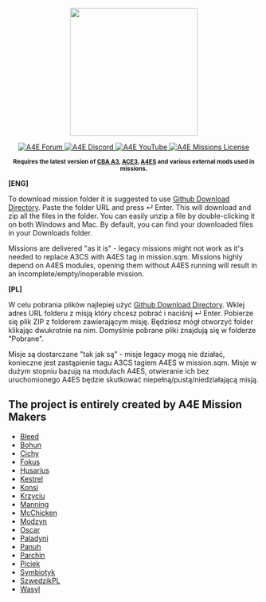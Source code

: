 <p align="center">
    <img src="https://i.imgur.com/UkiM2LM.png" width="256">
</p>
<p align="center">
    <a href="https://arma4ever.pl/">
        <img src="https://img.shields.io/badge/Forum-Do%C5%82%C4%85cz-1d8521" alt="A4E Forum">
    </a>
    <a href="https://discord.com/invite/bUawduRKSC">
        <img src="https://img.shields.io/badge/Discord-Do%C5%82%C4%85cz-darkviolet" alt="A4E Discord">
    </a>
   <a href="https://www.youtube.com/@arma4everpl">
        <img src="https://img.shields.io/badge/YouTube-Subskrybuj-c4302b" alt="A4E YouTube">
    </a>
    <a href="https://github.com/Arma4Ever/communityMissions/blob/master/LICENSE">
        <img src="https://img.shields.io/badge/License-MIT-yellow" alt="A4E Missions License">
    </a>
</p>

<p align="center">
    <sup><strong>Requires the latest version of <a href="https://github.com/CBATeam/CBA_A3/releases">CBA A3</a>, <a href="https://github.com/acemod/ACE3/releases">ACE3</a>, <a href="https://github.com/Arma4Ever/A4ES">A4ES</a> and various external mods used in missions.
   </strong></sup>
</p>

**[ENG]**

To download mission folder it is suggested to use <a href="https://download-directory.github.io/">Github Download Directory</a>.
Paste the folder URL and press ↵ Enter. This will download and zip all the files in the folder. You can easily unzip a file by double-clicking it on both Windows and Mac. By default, you can find your downloaded files in your Downloads folder.

Missions are delivered "as it is" - legacy missions might not work as it's needed to replace A3CS with A4ES tag in mission.sqm. Missions highly depend on A4ES modules, opening them without A4ES running will result in an incomplete/empty/inoperable mission.

**[PL]**

W celu pobrania plików najlepiej użyć <a href="https://download-directory.github.io/">Github Download Directory</a>.
Wklej adres URL folderu z misją który chcesz pobrać i naciśnij ↵ Enter. Pobierze się plik ZIP z folderem zawierającym misję. Będziesz mógł otworzyć folder klikając dwukrotnie na nim. Domyślnie pobrane pliki znajdują się w folderze "Pobrane".

Misje są dostarczane "tak jak są" - misje legacy mogą nie działać, konieczne jest zastąpienie tagu A3CS tagiem A4ES w mission.sqm. Misje w dużym stopniu bazują na modułach A4ES, otwieranie ich bez uruchomionego A4ES będzie skutkować niepełną/pustą/niedziałającą misją.

## The project is entirely created by A4E Mission Makers

- <a href="https://download-directory.github.io/">Bleed</a>
- <a href="https://download-directory.github.io/">Bohun</a>
- <a href="https://download-directory.github.io/">Cichy</a>
- <a href="https://download-directory.github.io/">Fokus</a>
- <a href="https://download-directory.github.io/">Husarius</a>
- <a href="https://download-directory.github.io/">Kestrel</a>
- <a href="https://download-directory.github.io/">Konsi</a>
- <a href="https://download-directory.github.io/">Krzyciu</a>
- <a href="https://download-directory.github.io/">Manning</a>
- <a href="https://download-directory.github.io/">McChicken</a>
- <a href="https://download-directory.github.io/">Modzyn</a>
- <a href="https://download-directory.github.io/">Oscar</a>
- <a href="https://download-directory.github.io/">Paladyni</a>
- <a href="https://download-directory.github.io/">Panuh</a>
- <a href="https://download-directory.github.io/">Parchin</a>
- <a href="https://download-directory.github.io/">Piciek</a>
- <a href="https://download-directory.github.io/">Symbiotyk</a>
- <a href="https://download-directory.github.io/">SzwedzikPL</a>
- <a href="https://download-directory.github.io/">Wasyl</a>
